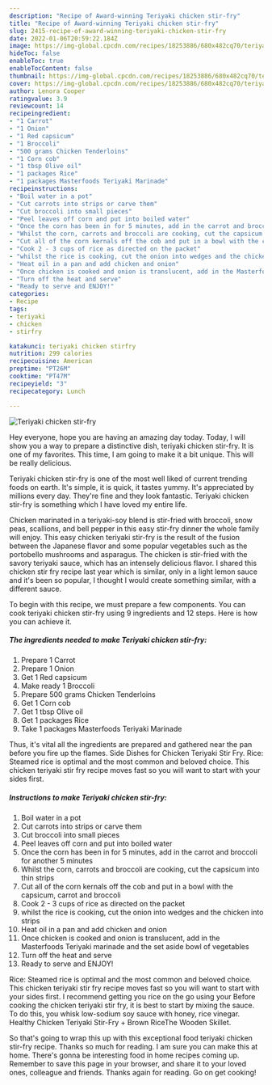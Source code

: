 ```yaml
---
description: "Recipe of Award-winning Teriyaki chicken stir-fry"
title: "Recipe of Award-winning Teriyaki chicken stir-fry"
slug: 2415-recipe-of-award-winning-teriyaki-chicken-stir-fry
date: 2022-01-06T20:59:22.184Z
image: https://img-global.cpcdn.com/recipes/18253886/680x482cq70/teriyaki-chicken-stir-fry-recipe-main-photo.jpg
hideToc: false
enableToc: true
enableTocContent: false
thumbnail: https://img-global.cpcdn.com/recipes/18253886/680x482cq70/teriyaki-chicken-stir-fry-recipe-main-photo.jpg
cover: https://img-global.cpcdn.com/recipes/18253886/680x482cq70/teriyaki-chicken-stir-fry-recipe-main-photo.jpg
author: Lenora Cooper
ratingvalue: 3.9
reviewcount: 14
recipeingredient:
- "1 Carrot"
- "1 Onion"
- "1 Red capsicum"
- "1 Broccoli"
- "500 grams Chicken Tenderloins"
- "1 Corn cob"
- "1 tbsp Olive oil"
- "1 packages Rice"
- "1 packages Masterfoods Teriyaki Marinade"
recipeinstructions:
- "Boil water in a pot"
- "Cut carrots into strips or carve them"
- "Cut broccoli into small pieces"
- "Peel leaves off corn and put into boiled water"
- "Once the corn has been in for 5 minutes, add in the carrot and broccoli for another 5 minutes"
- "Whilst the corn, carrots and broccoli are cooking, cut the capsicum into thin strips"
- "Cut all of the corn kernals off the cob and put in a bowl with the capsicum, carrot and broccoli"
- "Cook 2 - 3 cups of rice as directed on the packet"
- "whilst the rice is cooking, cut the onion into wedges and the chicken into strips"
- "Heat oil in a pan and add chicken and onion"
- "Once chicken is cooked and onion is translucent, add in the Masterfoods Teriyaki marinade and the set aside bowl of vegetables"
- "Turn off the heat and serve"
- "Ready to serve and ENJOY!"
categories:
- Recipe
tags:
- teriyaki
- chicken
- stirfry

katakunci: teriyaki chicken stirfry 
nutrition: 299 calories
recipecuisine: American
preptime: "PT26M"
cooktime: "PT47M"
recipeyield: "3"
recipecategory: Lunch

---
```



![Teriyaki chicken stir-fry](https://img-global.cpcdn.com/recipes/18253886/680x482cq70/teriyaki-chicken-stir-fry-recipe-main-photo.jpg)

Hey everyone, hope you are having an amazing day today. Today, I will show you a way to prepare a distinctive dish, teriyaki chicken stir-fry. It is one of my favorites. This time, I am going to make it a bit unique. This will be really delicious.

Teriyaki chicken stir-fry is one of the most well liked of current trending foods on earth. It's simple, it is quick, it tastes yummy. It's appreciated by millions every day. They're fine and they look fantastic. Teriyaki chicken stir-fry is something which I have loved my entire life.

Chicken marinated in a teriyaki-soy blend is stir-fried with broccoli, snow peas, scallions, and bell pepper in this easy stir-fry dinner the whole family will enjoy. This easy chicken teriyaki stir-fry is the result of the fusion between the Japanese flavor and some popular vegetables such as the portobello mushrooms and asparagus. The chicken is stir-fried with the savory teriyaki sauce, which has an intensely delicious flavor. I shared this chicken stir fry recipe last year which is similar, only in a light lemon sauce and it&#39;s been so popular, I thought I would create something similar, with a different sauce.


To begin with this recipe, we must prepare a few components. You can cook teriyaki chicken stir-fry using 9 ingredients and 12 steps. Here is how you can achieve it.

<!--inarticleads1-->

##### The ingredients needed to make Teriyaki chicken stir-fry:

1. Prepare 1 Carrot
1. Prepare 1 Onion
1. Get 1 Red capsicum
1. Make ready 1 Broccoli
1. Prepare 500 grams Chicken Tenderloins
1. Get 1 Corn cob
1. Get 1 tbsp Olive oil
1. Get 1 packages Rice
1. Take 1 packages Masterfoods Teriyaki Marinade


Thus, it&#39;s vital all the ingredients are prepared and gathered near the pan before you fire up the flames. Side Dishes for Chicken Teriyaki Stir Fry. Rice: Steamed rice is optimal and the most common and beloved choice. This chicken teriyaki stir fry recipe moves fast so you will want to start with your sides first. 

<!--inarticleads2-->

##### Instructions to make Teriyaki chicken stir-fry:

1. Boil water in a pot
1. Cut carrots into strips or carve them
1. Cut broccoli into small pieces
1. Peel leaves off corn and put into boiled water
1. Once the corn has been in for 5 minutes, add in the carrot and broccoli for another 5 minutes
1. Whilst the corn, carrots and broccoli are cooking, cut the capsicum into thin strips
1. Cut all of the corn kernals off the cob and put in a bowl with the capsicum, carrot and broccoli
1. Cook 2 - 3 cups of rice as directed on the packet
1. whilst the rice is cooking, cut the onion into wedges and the chicken into strips
1. Heat oil in a pan and add chicken and onion
1. Once chicken is cooked and onion is translucent, add in the Masterfoods Teriyaki marinade and the set aside bowl of vegetables
1. Turn off the heat and serve
1. Ready to serve and ENJOY!

Rice: Steamed rice is optimal and the most common and beloved choice. This chicken teriyaki stir fry recipe moves fast so you will want to start with your sides first. I recommend getting you rice on the go using your Before cooking the chicken teriyaki stir fry, it is best to start by mixing the sauce. To do this, you whisk low-sodium soy sauce with honey, rice vinegar. Healthy Chicken Teriyaki Stir-Fry + Brown RiceThe Wooden Skillet. 

So that's going to wrap this up with this exceptional food teriyaki chicken stir-fry recipe. Thanks so much for reading. I am sure you can make this at home. There's gonna be interesting food in home recipes coming up. Remember to save this page in your browser, and share it to your loved ones, colleague and friends. Thanks again for reading. Go on get cooking!
